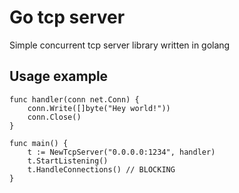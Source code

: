 # Go tcp server
Simple concurrent tcp server library written in golang


## Usage example

```
func handler(conn net.Conn) {
    conn.Write([]byte("Hey world!"))
    conn.Close()
}

func main() {
    t := NewTcpServer("0.0.0.0:1234", handler)
    t.StartListening()
    t.HandleConnections() // BLOCKING
}
```